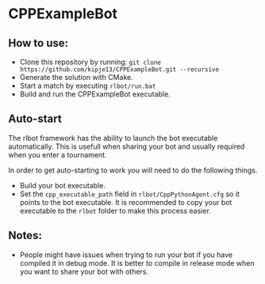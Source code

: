 # CPPExampleBot

## How to use:
 - Clone this repository by running: `git clone https://github.com/kipje13/CPPExampleBot.git --recursive`
 - Generate the solution with CMake.
 - Start a match by executing `rlbot/run.bat`
 - Build and run the CPPExampleBot executable.
 
## Auto-start
The rlbot framework has the ability to launch the bot executable automatically. This is usefull when sharing your bot and usually required when you enter a tournament.

In order to get auto-starting to work you will need to do the following things.
 - Build your bot executable.
 - Set the `cpp_executable_path` field in `rlbot/CppPythonAgent.cfg` so it points to the bot executable. It is recommended to copy your bot executable to the `rlbot` folder to make this process easier.
 
## Notes:
  - People might have issues when trying to run your bot if you have compiled it in debug mode. It is better to compile in release mode when you want to share your bot with others.
